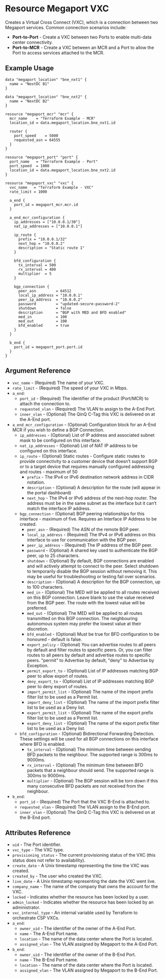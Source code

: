 # Resource Megaport VXC
Creates a Virtual Cross Connect (VXC), which is a connection between two Megaport services. Common connection scenarios include:

 - **Port-to-Port** - Create a VXC between two Ports to enable multi-data center connectivity.
 - **Port-to-MCR** - Create a VXC between an MCR and a Port to allow the Port to access services attached to the MCR.
 
## Example Usage
```
data "megaport_location" "bne_nxt1" {
  name = "NextDC B1"
}

data "megaport_location" "bne_nxt2" {
  name = "NextDC B2"
}

resource "megaport_mcr" "mcr" {
  mcr_name    = "Terraform Example - MCR"
  location_id = data.megaport_location.bne_nxt1.id

  router {
    port_speed    = 5000
    requested_asn = 64555
  }
}

resource "megaport_port" "port" {
  port_name   = "Terraform Example - Port"
  port_speed  = 1000
  location_id = data.megaport_location.bne_nxt2.id
}

resource "megaport_vxc" "vxc" {
  vxc_name   = "Terraform Example - VXC"
  rate_limit = 1000

  a_end {
    port_id = megaport_mcr.mcr.id
  }

  a_end_mcr_configuration {
    ip_addresses = ["10.0.0.1/30"]
    nat_ip_addresses = ["10.0.0.1"]

    ip_route {
      prefix = "10.0.0.1/32"
      next_hop = "10.0.0.2"
      description = "Static route 1"
    }

    bfd_configuration {
      tx_interval = 500
      rx_interval = 400
      multiplier  = 5
    }

    bgp_connection {
      peer_asn         = 64512
      local_ip_address = "10.0.0.1"
      peer_ip_address  = "10.0.0.2"
      password         = "updated-secure-password-2"
      shutdown         = false
      description      = "BGP with MED and BFD enabled"
      med_in           = 100
      med_out          = 100
      bfd_enabled      = true
    }
  }

  b_end {
    port_id = megaport_port.port.id
  }
}
```

## Argument Reference
- `vxc_name` - (Required) The name of your VXC.
- `rate_limit` - (Required) The speed of your VXC in Mbps.
- `a_end`:
    - `port_id` - (Required) The identifier of the product (Port/MCR) to attach the connection to.
    - `requested_vlan` - (Required) The VLAN to assign to the A-End Port.
    - `inner_vlan` - (Optional) The QinQ C-Tag this VXC is delivered on at the A-End port.
- `a_end_mcr_configuration` - (Optional) Configuration block for an A-End MCR if you wish to define a BGP Connection.
    - `ip_addresses` - (Optional) List of IP address and associated subnet mask to be configured on this interface.
    - `nat_ip_addresses` - (Optional) List of NAT IP address to be configured on this interface.
    - `ip_route` - (Optional) Static routes - Configure static routes to provide connectivity to a customer device that doesn’t support BGP or to a target device that requires manually configured addressing and routes - maximum of 50
        - `prefix` - The IPv4 or IPv6 destination network address in CIDR notation.
        - `description` - (Optional) A description for the route (will appear in the portal dashboard) 
        - `next_hop` - The IPv4 or IPv6 address of the next-hop router. The address must be in the same subnet as the interface but it can’t match the interface IP address.
    - `bgp_connection` - (Optional) BGP peering relationships for this interface - maximum of five. Requires an Interface IP Address to be created.
        - `peer_asn` - (Required) The ASN of the remote BGP peer.
        - `local_ip_address` - (Required) The IPv4 or IPv6 address on this interface to use for communication with the BGP peer.
        - `peer_ip_address` - (Required) The IP address of the BGP peer.
        - `password` - (Optional) A shared key used to authenticate the BGP peer, up to 25 characters.
        - `shutdown` - (Optional) By default, BGP connections are enabled and will actively attempt to connect to the peer. Select shutdown to temporarily disable the BGP session without removing it. This may be useful for troubleshooting or testing fail over scenarios.
        - `description` - (Optional) A description for the BGP connection, up to 100 characters.
        - `med_in` - (Optional) The MED will be applied to all routes received on this BGP connection. Leave blank to use the value received from the BGP peer. The route with the lowest value will be preferred.
        - `med_out` - (Optional) The MED will be applied to all routes transmitted on this BGP connection. The neighbouring autonomous system may prefer the lowest value at their discretion.
        - `bfd_enabled` - (Optional) Must be true for BFD configuration to be honoured - default is false.
        - `export_policy` - (Optional) You can advertise routes to all peers by default and filter routes to specific peers. Or, you can filter routes to all peers by default and advertise routes to specific peers. "permit" to Advertise by default, "deny" to Advertise by Exception.
        - `permit_export_to` - (Optional) List of IP addresses matching BGP peer to allow export of routes.
        - `deny_export_to` - (Optional) List of IP addresses matching BGP peer to deny export of routes.
        - `import_permit_list` - (Optional) The name of the import prefix filter list to be used as a Permit list.
        - `import_deny_list` - (Optional) The name of the import prefix filter list to be used as a Deny list.
        - `export_permit_list` - (Optional) The name of the export prefix filter list to be used as a Permit list.
        - `export_deny_list` - (Optional) The name of the export prefix filter list to be used as a Deny list.
    - `bfd_configuration` - (Optional) Bidirectional Forwarding Detection. These settings will be used for all BGP connections on this interface where BFD is enabled.
        - `tx_interval` - (Optional) The minimum time between sending BFD packets to the neighbour. The supported range is 300ms to 9000ms.
        - `rx_interval` - (Optional) The minimum time between BFD packets that a neighbour should send. The supported range is 300ms to 9000ms.
        - `multiplier` - (Optional) The BGP session will be torn down if this many consecutive BFD packets are not received from the neighbour.
- `b_end`:
    - `port_id` - (Required) The Port that the VXC B-End is attached to.
    - `requested_vlan` - (Required) The VLAN assign to the B-End port.
    - `inner_vlan` - (Optional) The QinQ C-Tag this VXC is delivered on at the B-End port.

## Attributes Reference
- `uid` - The Port identifier.
- `vxc_type` - The VXC type.
- `provisioning_status` - The current provisioning status of the VXC (this status does not refer to availability).
- `create_date` - A Unix timestamp representing the time the VXC was created.
- `created_by` - The user who created the VXC.
- `live_date` - A Unix timestamp representing the date the VXC went live.
- `company_name` - The name of the company that owns the account for the VXC.
- `locked` - Indicates whether the resource has been locked by a user.
- `admin_locked` - Indicates whether the resource has been locked by an administrator.
- `vxc_internal_type` - An internal variable used by Terraform to orchestrate CSP VXCs.
- `a_end`:
    - `owner_uid` - The identifier of the owner of the A-End Port.
    - `name` - The A-End Port name.
    - `location` - The name of the data center where the Port is located.
    - `assigned_vlan` - The VLAN assigned by Megaport to the A-End Port.
- `b_end`:
    - `owner_uid` - The identifier of the owner of the B-End Port.
    - `name` - The B-End Port name.
    - `location` - The name of the data center where the Port is located.
    - `assigned_vlan` - The VLAN assigned by Megaport to the B-End Port.
